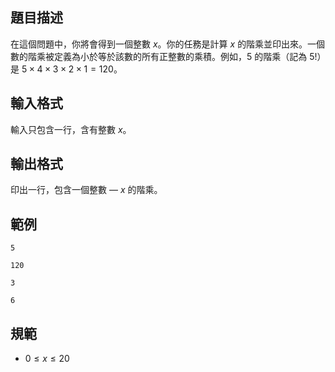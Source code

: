 ## 題目描述
在這個問題中，你將會得到一個整數 $x$。你的任務是計算 $x$ 的階乘並印出來。一個數的階乘被定義為小於等於該數的所有正整數的乘積。例如，$5$ 的階乘（記為 $5!$）是 $5 \times 4 \times 3 \times 2 \times 1 = 120$。

## 輸入格式
輸入只包含一行，含有整數 $x$。

## 輸出格式
印出一行，包含一個整數 — $x$ 的階乘。

## 範例

```input1
5
```

```output1
120
```

```input2
3
```

```output2
6
```

## 規範
- $0 \leq x \leq 20$
